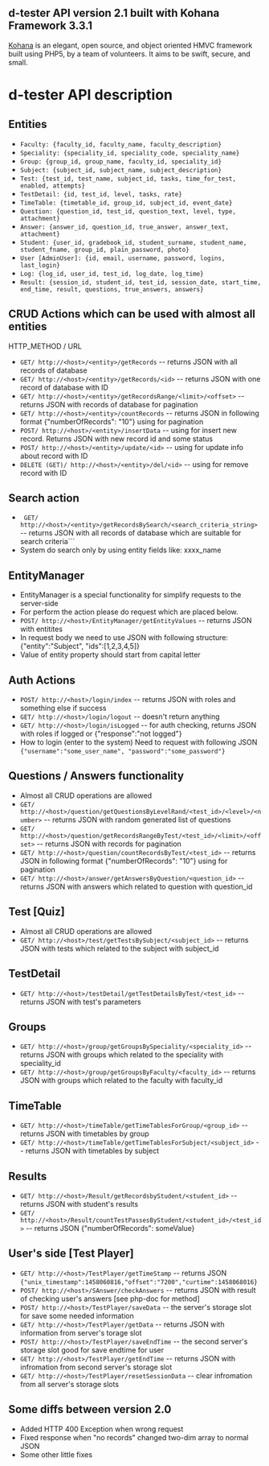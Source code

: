 d-tester API version 2.1 built with Kohana Framework 3.3.1
----------

[Kohana](http://kohanaframework.org/) is an elegant, open source, and object oriented HMVC framework built using PHP5, by a team of volunteers. It aims to be swift, secure, and small.

# d-tester API description
## Entities
 * ```Faculty: {faculty_id, faculty_name, faculty_description}```
 * ```Speciality: {speciality_id, speciality_code, speciality_name}```
 * ```Group: {group_id, group_name, faculty_id, speciality_id}```
 * ```Subject: {subject_id, subject_name, subject_description}```
 * ```Test: {test_id, test_name, subject_id, tasks, time_for_test, enabled, attempts}```
 * ```TestDetail: {id, test_id, level, tasks, rate}```
 * ```TimeTable: {timetable_id, group_id, subject_id, event_date}```
 * ```Question: {question_id, test_id, question_text, level, type, attachment}```
 * ```Answer: {answer_id, question_id, true_answer, answer_text, attachment}```
 * ```Student: {user_id, gradebook_id, student_surname, student_name, student_fname, group_id, plain_password, photo}```
 * ```User [AdminUser]: {id, email, username, password, logins, last_login}```
 * ```Log: {log_id, user_id, test_id, log_date, log_time}```
 * ```Result: {session_id, student_id, test_id, session_date, start_time, end_time, result, questions, true_answers, answers}```

## CRUD Actions which can be used with almost all entities
   HTTP_METHOD / URL

 * ```GET/ http://<host>/<entity>/getRecords``` -- returns JSON with all records of database
 * ```GET/ http://<host>/<entity>/getRecords/<id>``` -- returns JSON with one record of database with ID
 * ```GET/ http://<host>/<entity>/getRecordsRange/<limit>/<offset>``` -- returns JSON with records of database for pagination
 * ```GET/ http://<host>/<entity>/countRecords``` -- returns JSON in following format {"numberOfRecords": "10"} using for pagination
 * ```POST/ http://<host>/<entity>/insertData``` -- using for insert new record. Returns JSON with new record id and some status
 * ```POST/ http://<host>/<entity>/update/<id>``` -- using for update info about record with ID
 * ```DELETE (GET)/ http://<host>/<entity>/del/<id>``` -- using for remove record with ID

## Search action
 * ``` GET/ http://<host>/<entity>/getRecordsBySearch/<search_criteria_string>``` -- returns JSON with all records of database which are suitable for search criteria```
 * System do search only by using entity fields like: xxxx_name 

## EntityManager
 * EntityManager is a special functionality for simplify requests to the server-side
 * For perform the action please do request which are placed below.
 * ```POST/ http://<host>/EntityManager/getEntityValues``` -- returns JSON with entitites
 * In request body we need to use JSON with following structure: {"entity":"Subject", "ids":[1,2,3,4,5]}
 * Value of entity property should start from capital letter
 
## Auth Actions
 * ```POST/ http://<host>/login/index``` -- returns JSON with roles and something else if success
 * ```GET/ http://<host>/login/logout``` -- doesn't return anything
 * ```GET/ http://<host>/login/isLogged``` -- for auth checking, returns JSON with roles if logged or {"response":"not logged"}
 * How to login (enter to the system)
   Need to request with following JSON ```{"username":"some_user_name", "password":"some_password"}```

## Questions / Answers functionality
 * Almost all CRUD operations are allowed
 * ```GET/ http://<host>/question/getQuestionsByLevelRand/<test_id>/<level>/<number>``` -- returns JSON with random generated list of questions
 * ```GET/ http://<host>/question/getRecordsRangeByTest/<test_id>/<limit>/<offset>``` -- returns JSON with records for pagination
 * ```GET/ http://<host>/question/countRecordsByTest/<test_id>``` -- returns JSON in following format {"numberOfRecords": "10"} using for pagination
 * ```GET/ http://<host>/answer/getAnswersByQuestion/<question_id>``` -- returns JSON with answers which related to question with question_id

## Test [Quiz]
 * Almost all CRUD operations are allowed
 * ```GET/ http://<host>/test/getTestsBySubject/<subject_id>``` -- returns JSON with tests which related to the subject with subject_id

## TestDetail
 * ```GET/ http://<host>/testDetail/getTestDetailsByTest/<test_id>``` -- returns JSON with test's parameters 
 
## Groups
 * ```GET/ http://<host>/group/getGroupsBySpeciality/<speciality_id>``` -- returns JSON with groups which related to the speciality with speciality_id      
 * ```GET/ http://<host>/group/getGroupsByFaculty/<faculty_id>``` -- returns JSON with groups which related to the faculty with faculty_id

## TimeTable
 * ```GET/ http://<host>/timeTable/getTimeTablesForGroup/<group_id>``` -- returns JSON with timetables by group 
 * ```GET/ http://<host>/timeTable/getTimeTablesForSubject/<subject_id>``` -- returns JSON with timetables by subject

## Results
 * ```GET/ http://<host>/Result/getRecordsbyStudent/<student_id>``` -- returns JSON with student's results
 * ```GET/ http://<host>/Result/countTestPassesByStudent/<student_id>/<test_id>``` -- returns JSON {"numberOfRecords": someValue} 

## User's side [Test Player]
 * ```GET/ http://<host>/TestPlayer/getTimeStamp``` -- returns JSON ```{"unix_timestamp":1458060816,"offset":"7200","curtime":1458068016}```
 * ```POST/ http://<host>/SAnswer/checkAnswers``` -- returns JSON with result of checking user's answers [see php-doc for method]
 * ```POST/ http://<host>/TestPlayer/saveData``` -- the server's storage slot for save some needed information
 * ```GET/ http://<host>/TestPlayer/getData``` -- returns JSON with information from server's torage slot
 * ```POST/ http://<host>/TestPlayer/saveEndTime``` -- the second server's storage slot good for save endtime for user
 * ```GET/ http://<host>/TestPlayer/getEndTime``` -- returns JSON with infromation from second server's storage slot
 * ```GET/ http://<host>/TestPlayer/resetSessionData``` -- clear infromation from all server's storage slots

## Some diffs between version 2.0
 * Added HTTP 400 Exception when wrong request
 * Fixed response when "no records" changed two-dim array to normal JSON
 * Some other little fixes
